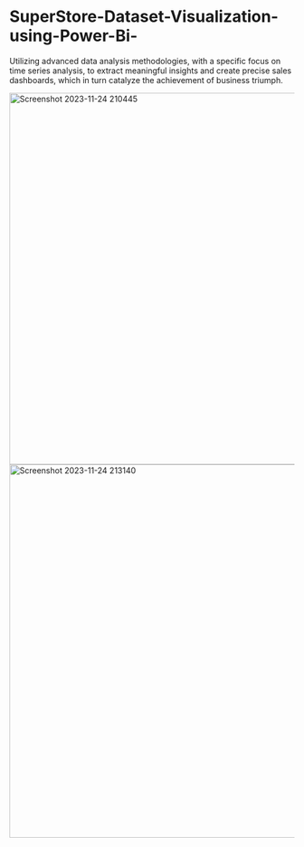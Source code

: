 # SuperStore-Dataset-Visualization-using-Power-Bi-
Utilizing advanced data analysis methodologies, with a specific focus on time series analysis, to extract meaningful insights and create precise sales dashboards, which in turn catalyze the achievement of business triumph.

<img width="657" alt="Screenshot 2023-11-24 210445" src="https://github.com/roushan2k1/SuperStore-Sales-Dataset-Visualization-using-Power-Bi-/assets/139091321/13ddf22d-ad15-4ce6-9d21-a773c21698f7">

<img width="660" alt="Screenshot 2023-11-24 213140" src="https://github.com/roushan2k1/SuperStore-Sales-Dataset-Visualization-using-Power-Bi-/assets/139091321/d1967146-472a-459d-a0d1-37af6d111835">
